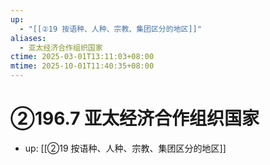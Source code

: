 ```yaml
---
up:
  - "[[②19 按语种、人种、宗教、集团区分的地区]]"
aliases:
  - 亚太经济合作组织国家
ctime: 2025-03-01T13:11:03+08:00
mtime: 2025-10-01T11:40:35+08:00
---
```


# ②196.7 亚太经济合作组织国家

- up: [[②19 按语种、人种、宗教、集团区分的地区]]
